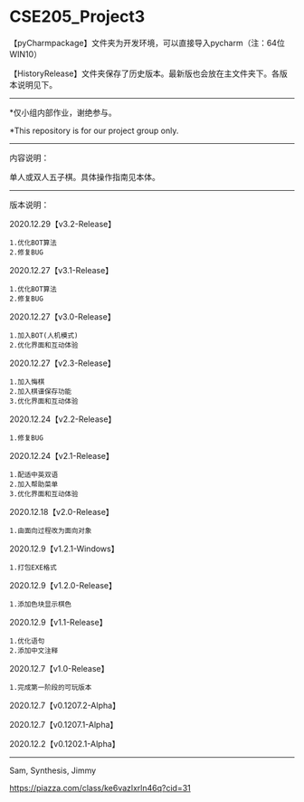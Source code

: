 # CSE205_Project3

【pyCharmpackage】文件夹为开发环境，可以直接导入pycharm（注：64位WIN10）

【HistoryRelease】文件夹保存了历史版本。最新版也会放在主文件夹下。各版本说明见下。

------------------------------------------------------------------------------------------------------------------------------------------------------------------------------

*仅小组内部作业，谢绝参与。

*This repository is for our project group only.

------------------------------------------------------------------------------------------------------------------------------------------------------------------------------

内容说明：

单人或双人五子棋。具体操作指南见本体。

------------------------------------------------------------------------------------------------------------------------------------------------------------------------------

版本说明：

2020.12.29【v3.2-Release】

    1.优化BOT算法
    2.修复BUG


2020.12.27【v3.1-Release】

    1.优化BOT算法
    2.修复BUG


2020.12.27【v3.0-Release】

    1.加入BOT(人机模式)
    2.优化界面和互动体验


2020.12.27【v2.3-Release】

    1.加入悔棋
    2.加入棋谱保存功能
    3.优化界面和互动体验


2020.12.24【v2.2-Release】

    1.修复BUG


2020.12.24【v2.1-Release】

    1.配适中英双语
    2.加入帮助菜单
    3.优化界面和互动体验


2020.12.18【v2.0-Release】

    1.由面向过程改为面向对象


2020.12.9【v1.2.1-Windows】

    1.打包EXE格式


2020.12.9【v1.2.0-Release】

    1.添加色块显示棋色


2020.12.9【v1.1-Release】

    1.优化语句
    2.添加中文注释


2020.12.7【v1.0-Release】

    1.完成第一阶段的可玩版本

2020.12.7【v0.1207.2-Alpha】

2020.12.7【v0.1207.1-Alpha】

2020.12.2【v0.1202.1-Alpha】

------------------------------------------------------------------------------------------------------------------------------------------------------------------------------

Sam, Synthesis, Jimmy

https://piazza.com/class/ke6vazlxrln46q?cid=31
